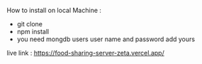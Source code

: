 How to install on local Machine : 
- git clone
- npm install
- you need mongdb users user name and password add yours

live link : https://food-sharing-server-zeta.vercel.app/
